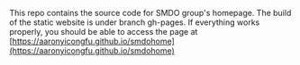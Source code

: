 This repo contains the source code for SMDO group's homepage.
The build of the static website is under branch gh-pages.
If everything works properly, you should be able to access the page
at [https://aaronyicongfu.github.io/smdohome](https://aaronyicongfu.github.io/smdohome)
